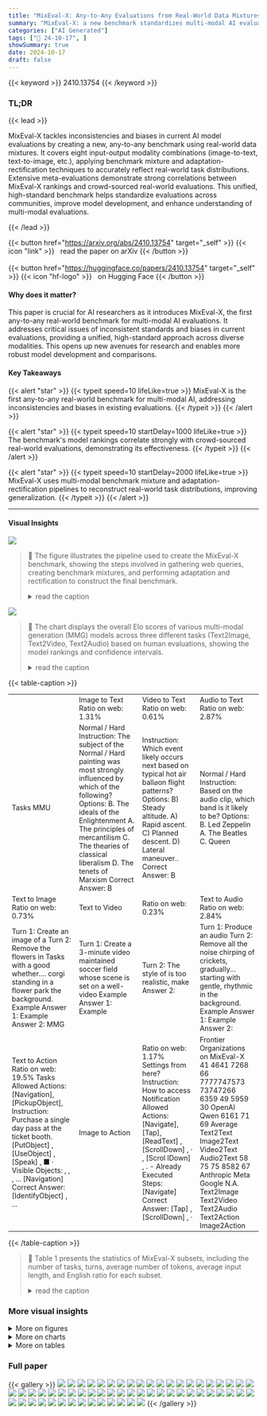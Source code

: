 ```yaml
---
title: "MixEval-X: Any-to-Any Evaluations from Real-World Data Mixtures"
summary: "MixEval-X: a new benchmark standardizes multi-modal AI evaluations using real-world data mixtures, improving consistency and reducing bias in model rankings."
categories: ["AI Generated"]
tags: ["🔖 24-10-17", ]
showSummary: true
date: 2024-10-17
draft: false
---
```


{{< keyword >}} 2410.13754 {{< /keyword >}}

### TL;DR


{{< lead >}}

MixEval-X tackles inconsistencies and biases in current AI model evaluations by creating a new, any-to-any benchmark using real-world data mixtures.  It covers eight input-output modality combinations (image-to-text, text-to-image, etc.),  applying benchmark mixture and adaptation-rectification techniques to accurately reflect real-world task distributions.  Extensive meta-evaluations demonstrate strong correlations between MixEval-X rankings and crowd-sourced real-world evaluations. This unified, high-standard benchmark helps standardize evaluations across communities, improve model development, and enhance understanding of multi-modal evaluations.

{{< /lead >}}


{{< button href="https://arxiv.org/abs/2410.13754" target="_self" >}}
{{< icon "link" >}} &nbsp; read the paper on arXiv
{{< /button >}}
<br><br>
{{< button href="https://huggingface.co/papers/2410.13754" target="_self" >}}
{{< icon "hf-logo" >}} &nbsp; on Hugging Face
{{< /button >}}

#### Why does it matter?
This paper is crucial for AI researchers as it introduces MixEval-X, the first any-to-any real-world benchmark for multi-modal AI evaluations.  It addresses critical issues of inconsistent standards and biases in current evaluations, providing a unified, high-standard approach across diverse modalities.  This opens up new avenues for research and enables more robust model development and comparisons.
#### Key Takeaways

{{< alert "star" >}}
{{< typeit speed=10 lifeLike=true >}} MixEval-X is the first any-to-any real-world benchmark for multi-modal AI, addressing inconsistencies and biases in existing evaluations. {{< /typeit >}}
{{< /alert >}}

{{< alert "star" >}}
{{< typeit speed=10 startDelay=1000 lifeLike=true >}} The benchmark's model rankings correlate strongly with crowd-sourced real-world evaluations, demonstrating its effectiveness. {{< /typeit >}}
{{< /alert >}}

{{< alert "star" >}}
{{< typeit speed=10 startDelay=2000 lifeLike=true >}} MixEval-X uses multi-modal benchmark mixture and adaptation-rectification pipelines to reconstruct real-world task distributions, improving generalization. {{< /typeit >}}
{{< /alert >}}

------
#### Visual Insights



![](https://ai-paper-reviewer.com/2410.13754/figures_3_0.png)

> 🔼 The figure illustrates the pipeline used to create the MixEval-X benchmark, showing the steps involved in gathering web queries, creating benchmark mixtures, and performing adaptation and rectification to construct the final benchmark.
> <details>
> <summary>read the caption</summary>
> Figure 2: The overall pipeline for creating MixEval-X.
> </details>





![](https://ai-paper-reviewer.com/2410.13754/charts_7_0.png)

> 🔼 The chart displays the overall Elo scores of various multi-modal generation (MMG) models across three different tasks (Text2Image, Text2Video, Text2Audio) based on human evaluations, showing the model rankings and confidence intervals.
> <details>
> <summary>read the caption</summary>
> Figure 6: The overall Elo scores of MMG models on the MixEval-X MMG subsets, with error bars representing the 95% confidence intervals for the ratings. These scores are derived using the Bradley-Terry model, based on crowd-sourced user preferences. Additionally, the number of human evaluators per subset is provided for reference. The turn-level scores are shown in Figure 46.
> </details>





{{< table-caption >}}
<table id='6' style='font-size:14px'><tr><td></td><td>Image to Text Ratio on web: 1.31%</td><td>Video to Text Ratio on web: 0.61%</td><td>Audio to Text Ratio on web: 2.87%</td></tr><tr><td>Tasks MMU</td><td>Normal / Hard Instruction: The subject of the Normal / Hard painting was most strongly influenced by which of the following? Options: B. The ideals of the Enlightenment A. The principles of mercantilism C. The the⌀ries of classical liberalism D. The tenets of Marxism Correct Answer: B</td><td>Instruction: Which event likely occurs next based on typical hot air ball⌀on flight patterns? Options: B) Steady altitude. A) Rapid ascent. C) Planned descent. D) Lateral maneuver.. Correct Answer: B</td><td>Normal / Hard Instruction: Based on the audio clip, which band is it likely to be? Options: B. Led Zeppelin A. The Beatles C. Queen <audio input> D. AC/DC (music and environmental noise) Correct Answer: D</td></tr><tr><td>Text to Image Ratio on web: 0.73%</td><td>Text to Video</td><td>Ratio on web: 0.23%</td><td>Text to Audio Ratio on web: 2.84%</td></tr><tr><td>Turn 1: Create an image of a Turn 2: Remove the flowers in Tasks with a good whether.... corgi standing in a flower park the background. Example Answer 1: Example Answer 2: MMG <generated image 1> <generated image 2></td><td>Turn 1: Create a 3-minute video maintained soccer field whose scene is set on a well- video Example Answer 1: Example <generated video 1></td><td>Turn 2: The style of <generated an animation one. 1> is too realistic, make Answer 2: <generated video 2></td><td>Turn 1: Produce an audio Turn 2: Remove all the noise chirping of crickets, gradually... starting with gentle, rhythmic in the background. Example Answer 1: Example Answer 2: <generated audio 1> <generated audio 2></td></tr><tr><td>Text to Action Ratio on web: 19.5% Tasks Allowed Actions: [Navigation], [PickupObject], Instruction: Purchase a single day pass at the ticket booth. [PutObject] , [UseObject] , [Speak] , ■ · Visible Objects: <festival entrance>, <ticket Agent Already Executed Steps: booth>  <crowd> , <festival map> , ... [Navigation] <festival entrance> Correct Answer: [IdentifyObject] <ticket booth>, ...</td><td>Image to Action</td><td>Ratio on web: 1.17% Settings from here? Instruction: How to access Notification Allowed Actions: [Navigate], [Tap], [ReadText] , [ScrollDown] , · <Settings> , [Scrol lDown] , . - Already Executed Steps: [Navigate] Correct Answer: [Tap] <Apps & notifications>, [ScrollDown] , ·</td><td>Frontier Organizations on MixEval-X 41 4641 7268 66 7777747573 73747266 6359 49 5959 30 OpenAI Qwen 6161 71 69 Average Text2Text Image2Text Video2Text Audio2Text 58 75 75 8582 67 Anthropic Meta Google N.A. Text2Image Text2Video Text2Audio Text2Action Image2Action</td></tr></table>{{< /table-caption >}}

> 🔼 Table 1 presents the statistics of MixEval-X subsets, including the number of tasks, turns, average number of tokens, average input length, and English ratio for each subset.
> <details>
> <summary>read the caption</summary>
> Table 1: The statistics of MixEval-X subsets. All MMU tasks have both free-form and multiple-choice tasks except Audio2Text and Audio2Text-Hard.
> </details>



### More visual insights

<details>
<summary>More on figures
</summary>


![](https://ai-paper-reviewer.com/2410.13754/figures_20_0.png)

> 🔼 MixEval-X is a benchmark that encompasses eight input-output modality combinations, shows real-world task distributions, and presents scores of frontier organizations' flagship models.
> <details>
> <summary>read the caption</summary>
> Figure 1: MixEval-Xencompasses eight input-output modality combinations and can be further extended. Its data points reflect real-world task distributions. The last grid presents the scores of frontier organizations' flagship models on MixEval-X, normalized to a 0-100 scale, with MMG tasks using win rates instead of Elo. Section C presents example data samples and model responses.
> </details>



![](https://ai-paper-reviewer.com/2410.13754/figures_21_0.png)

> 🔼 Figure 1 shows MixEval-X, a multi-modal benchmark encompassing eight input-output modality combinations, along with example tasks and the performance of leading AI models.
> <details>
> <summary>read the caption</summary>
> Figure 1: MixEval-Xencompasses eight input-output modality combinations and can be further extended. Its data points reflect real-world task distributions. The last grid presents the scores of frontier organizations' flagship models on MixEval-X, normalized to a 0-100 scale, with MMG tasks using win rates instead of Elo. Section C presents example data samples and model responses.
> </details>



![](https://ai-paper-reviewer.com/2410.13754/figures_21_1.png)

> 🔼 MixEval-X is a benchmark that encompasses eight input-output modality combinations, showing frontier organization model scores, normalized to 0-100, reflecting real-world task distributions.
> <details>
> <summary>read the caption</summary>
> Figure 1: MixEval-Xencompasses eight input-output modality combinations and can be further extended. Its data points reflect real-world task distributions. The last grid presents the scores of frontier organizations' flagship models on MixEval-X, normalized to a 0-100 scale, with MMG tasks using win rates instead of Elo. Section C presents example data samples and model responses.
> </details>



![](https://ai-paper-reviewer.com/2410.13754/figures_21_2.png)

> 🔼 MixEval-X is a benchmark that evaluates eight different input-output modality combinations, showing scores from various organizations' models on real-world data.
> <details>
> <summary>read the caption</summary>
> Figure 1: MixEval-Xencompasses eight input-output modality combinations and can be further extended. Its data points reflect real-world task distributions. The last grid presents the scores of frontier organizations' flagship models on MixEval-X, normalized to a 0-100 scale, with MMG tasks using win rates instead of Elo. Section C presents example data samples and model responses.
> </details>



![](https://ai-paper-reviewer.com/2410.13754/figures_22_0.png)

> 🔼 MixEval-X is a benchmark that encompasses eight input-output modality combinations, showing the scores of frontier organizations' flagship models across various tasks.
> <details>
> <summary>read the caption</summary>
> Figure 1: MixEval-Xencompasses eight input-output modality combinations and can be further extended. Its data points reflect real-world task distributions. The last grid presents the scores of frontier organizations' flagship models on MixEval-X, normalized to a 0-100 scale, with MMG tasks using win rates instead of Elo. Section C presents example data samples and model responses.
> </details>



![](https://ai-paper-reviewer.com/2410.13754/figures_22_1.png)

> 🔼 MixEval-X is a benchmark that encompasses eight input-output modality combinations, showing real-world task distributions and scores from frontier organizations.
> <details>
> <summary>read the caption</summary>
> Figure 1: MixEval-Xencompasses eight input-output modality combinations and can be further extended. Its data points reflect real-world task distributions. The last grid presents the scores of frontier organizations' flagship models on MixEval-X, normalized to a 0-100 scale, with MMG tasks using win rates instead of Elo. Section C presents example data samples and model responses.
> </details>



![](https://ai-paper-reviewer.com/2410.13754/figures_23_0.png)

> 🔼 MixEval-X is a benchmark that encompasses eight input-output modality combinations, showing real-world task distributions and scores from frontier organizations.
> <details>
> <summary>read the caption</summary>
> Figure 1: MixEval-Xencompasses eight input-output modality combinations and can be further extended. Its data points reflect real-world task distributions. The last grid presents the scores of frontier organizations' flagship models on MixEval-X, normalized to a 0-100 scale, with MMG tasks using win rates instead of Elo. Section C presents example data samples and model responses.
> </details>



![](https://ai-paper-reviewer.com/2410.13754/figures_23_1.png)

> 🔼 MixEval-X is a benchmark encompassing eight input-output modality combinations, showing real-world task distributions and the scores of several frontier organizations' models.
> <details>
> <summary>read the caption</summary>
> Figure 1: MixEval-Xencompasses eight input-output modality combinations and can be further extended. Its data points reflect real-world task distributions. The last grid presents the scores of frontier organizations' flagship models on MixEval-X, normalized to a 0-100 scale, with MMG tasks using win rates instead of Elo. Section C presents example data samples and model responses.
> </details>



![](https://ai-paper-reviewer.com/2410.13754/figures_23_2.png)

> 🔼 MixEval-X is a benchmark that encompasses eight input-output modality combinations, showing real-world task distributions and model scores from frontier organizations.
> <details>
> <summary>read the caption</summary>
> Figure 1: MixEval-Xencompasses eight input-output modality combinations and can be further extended. Its data points reflect real-world task distributions. The last grid presents the scores of frontier organizations' flagship models on MixEval-X, normalized to a 0-100 scale, with MMG tasks using win rates instead of Elo. Section C presents example data samples and model responses.
> </details>



![](https://ai-paper-reviewer.com/2410.13754/figures_24_0.png)

> 🔼 MixEval-X is a benchmark encompassing eight input-output modality combinations, showing real-world task distributions and model performance scores from several frontier organizations.
> <details>
> <summary>read the caption</summary>
> Figure 1: MixEval-Xencompasses eight input-output modality combinations and can be further extended. Its data points reflect real-world task distributions. The last grid presents the scores of frontier organizations' flagship models on MixEval-X, normalized to a 0-100 scale, with MMG tasks using win rates instead of Elo. Section C presents example data samples and model responses.
> </details>



![](https://ai-paper-reviewer.com/2410.13754/figures_24_1.png)

> 🔼 The figure visualizes the distributions of various benchmark datasets and real-world web queries across different modalities using t-SNE for dimensionality reduction, showing MixEval-X's alignment with real-world task distributions.
> <details>
> <summary>read the caption</summary>
> Figure 9: Task distribution of various modality benchmarks, with each modality uniquely color-coded. Benchmark data points (orange dots) are plotted against the detected web queries (blue dots) for the corresponding modality. The sentence embeddings of the queries were dimensionally reduced into a unified 2D space, enabling direct comparison of topic distributions across benchmarks. Benchmarks are sorted by their cluster distance (C-Dist) from the corresponding web queries.
> </details>



![](https://ai-paper-reviewer.com/2410.13754/figures_24_2.png)

> 🔼 This figure shows the comparison of the task distributions between various existing benchmarks and the distribution of real-world user queries, using t-SNE to visualize 2D embeddings of sentence embeddings of the queries.
> <details>
> <summary>read the caption</summary>
> Figure 9: Task distribution of various modality benchmarks, with each modality uniquely color-coded. Benchmark data points (orange dots) are plotted against the detected web queries (blue dots) for the corresponding modality. The sentence embeddings of the queries were dimensionally reduced into a unified 2D space, enabling direct comparison of topic distributions across benchmarks. Benchmarks are sorted by their cluster distance (C-Dist) from the corresponding web queries.
> </details>



![](https://ai-paper-reviewer.com/2410.13754/figures_25_0.png)

> 🔼 This figure visualizes the distribution of various benchmark tasks and compares them to real-world web queries across eight different input/output modalities, showing the alignment of MixEval-X with real-world task distributions.
> <details>
> <summary>read the caption</summary>
> Figure 9: Task distribution of various modality benchmarks, with each modality uniquely color-coded. Benchmark data points (orange dots) are plotted against the detected web queries (blue dots) for the corresponding modality. The sentence embeddings of the queries were dimensionally reduced into a unified 2D space, enabling direct comparison of topic distributions across benchmarks. Benchmarks are sorted by their cluster distance (C-Dist) from the corresponding web queries.
> </details>



![](https://ai-paper-reviewer.com/2410.13754/figures_25_1.png)

> 🔼 This figure visualizes the distributions of various modality benchmarks and compares them with real-world task distributions using t-SNE.
> <details>
> <summary>read the caption</summary>
> Figure 9: Task distribution of various modality benchmarks, with each modality uniquely color-coded. Benchmark data points (orange dots) are plotted against the detected web queries (blue dots) for the corresponding modality. The sentence embeddings of the queries were dimensionally reduced into a unified 2D space, enabling direct comparison of topic distributions across benchmarks. Benchmarks are sorted by their cluster distance (C-Dist) from the corresponding web queries.
> </details>



![](https://ai-paper-reviewer.com/2410.13754/figures_25_2.png)

> 🔼 The figure visualizes the distribution of various benchmark datasets and compares them to the distribution of real-world web queries for multiple modalities.
> <details>
> <summary>read the caption</summary>
> Figure 9: Task distribution of various modality benchmarks, with each modality uniquely color-coded. Benchmark data points (orange dots) are plotted against the detected web queries (blue dots) for the corresponding modality. The sentence embeddings of the queries were dimensionally reduced into a unified 2D space, enabling direct comparison of topic distributions across benchmarks. Benchmarks are sorted by their cluster distance (C-Dist) from the corresponding web queries.
> </details>



![](https://ai-paper-reviewer.com/2410.13754/figures_25_3.png)

> 🔼 MixEval-X is a multimodal benchmark that evaluates eight input-output modality combinations, showing the scores of different models from frontier organizations.
> <details>
> <summary>read the caption</summary>
> Figure 1: MixEval-Xencompasses eight input-output modality combinations and can be further extended. Its data points reflect real-world task distributions. The last grid presents the scores of frontier organizations' flagship models on MixEval-X, normalized to a 0-100 scale, with MMG tasks using win rates instead of Elo. Section C presents example data samples and model responses.
> </details>



![](https://ai-paper-reviewer.com/2410.13754/figures_26_0.png)

> 🔼 The figure shows the Elo scores of different MMG models across three subsets (Text2Image, Text2Video, Text2Audio) of MixEval-X, based on human evaluations.
> <details>
> <summary>read the caption</summary>
> Figure 6: The overall Elo scores of MMG models on the MixEval-X MMG subsets, with error bars representing the 95% confidence intervals for the ratings. These scores are derived using the Bradley-Terry model, based on crowd-sourced user preferences. Additionally, the number of human evaluators per subset is provided for reference. The turn-level scores are shown in Figure 46.
> </details>



![](https://ai-paper-reviewer.com/2410.13754/figures_26_1.png)

> 🔼 The figure shows the overall Elo scores of different MMG models across three subsets (Text2Image, Text2Video, Text2Audio) based on crowd-sourced human evaluations.
> <details>
> <summary>read the caption</summary>
> Figure 6: The overall Elo scores of MMG models on the MixEval-X MMG subsets, with error bars representing the 95% confidence intervals for the ratings. These scores are derived using the Bradley-Terry model, based on crowd-sourced user preferences. Additionally, the number of human evaluators per subset is provided for reference. The turn-level scores are shown in Figure 46.
> </details>



![](https://ai-paper-reviewer.com/2410.13754/figures_26_2.png)

> 🔼 The figure shows an overview of MixEval-X, illustrating eight input-output modality combinations, their real-world task distributions, and the performance of various frontier organizations' models.
> <details>
> <summary>read the caption</summary>
> Figure 1: MixEval-Xencompasses eight input-output modality combinations and can be further extended. Its data points reflect real-world task distributions. The last grid presents the scores of frontier organizations' flagship models on MixEval-X, normalized to a 0-100 scale, with MMG tasks using win rates instead of Elo. Section C presents example data samples and model responses.
> </details>



![](https://ai-paper-reviewer.com/2410.13754/figures_26_3.png)

> 🔼 The figure shows the overall Elo scores of different MMG models across three subsets (Text2Image, Text2Video, and Text2Audio) based on crowd-sourced human evaluations.
> <details>
> <summary>read the caption</summary>
> Figure 6: The overall Elo scores of MMG models on the MixEval-X MMG subsets, with error bars representing the 95% confidence intervals for the ratings. These scores are derived using the Bradley-Terry model, based on crowd-sourced user preferences. Additionally, the number of human evaluators per subset is provided for reference. The turn-level scores are shown in Figure 46.
> </details>



![](https://ai-paper-reviewer.com/2410.13754/figures_26_4.png)

> 🔼 MixEval-X is a benchmark that evaluates eight input-output modality combinations and shows the performance of flagship models from frontier organizations.
> <details>
> <summary>read the caption</summary>
> Figure 1: MixEval-Xencompasses eight input-output modality combinations and can be further extended. Its data points reflect real-world task distributions. The last grid presents the scores of frontier organizations' flagship models on MixEval-X, normalized to a 0-100 scale, with MMG tasks using win rates instead of Elo. Section C presents example data samples and model responses.
> </details>



![](https://ai-paper-reviewer.com/2410.13754/figures_26_5.png)

> 🔼 MixEval-X is a benchmark encompassing eight input-output modality combinations, showing real-world task distributions and model performance scores from several organizations.
> <details>
> <summary>read the caption</summary>
> Figure 1: MixEval-Xencompasses eight input-output modality combinations and can be further extended. Its data points reflect real-world task distributions. The last grid presents the scores of frontier organizations' flagship models on MixEval-X, normalized to a 0-100 scale, with MMG tasks using win rates instead of Elo. Section C presents example data samples and model responses.
> </details>



![](https://ai-paper-reviewer.com/2410.13754/figures_27_0.png)

> 🔼 MixEval-X is a benchmark encompassing eight input-output modality combinations, showing real-world task distributions and the performance of frontier organization models.
> <details>
> <summary>read the caption</summary>
> Figure 1: MixEval-Xencompasses eight input-output modality combinations and can be further extended. Its data points reflect real-world task distributions. The last grid presents the scores of frontier organizations' flagship models on MixEval-X, normalized to a 0-100 scale, with MMG tasks using win rates instead of Elo. Section C presents example data samples and model responses.
> </details>



![](https://ai-paper-reviewer.com/2410.13754/figures_27_1.png)

> 🔼 MixEval-X is a benchmark that encompasses eight input-output modality combinations, showing frontier organization model scores, and example data samples.
> <details>
> <summary>read the caption</summary>
> Figure 1: MixEval-Xencompasses eight input-output modality combinations and can be further extended. Its data points reflect real-world task distributions. The last grid presents the scores of frontier organizations' flagship models on MixEval-X, normalized to a 0-100 scale, with MMG tasks using win rates instead of Elo. Section C presents example data samples and model responses.
> </details>



![](https://ai-paper-reviewer.com/2410.13754/figures_27_2.png)

> 🔼 MixEval-X is a benchmark encompassing eight input-output modality combinations, showing real-world task distributions and model performance from leading organizations.
> <details>
> <summary>read the caption</summary>
> Figure 1: MixEval-Xencompasses eight input-output modality combinations and can be further extended. Its data points reflect real-world task distributions. The last grid presents the scores of frontier organizations' flagship models on MixEval-X, normalized to a 0-100 scale, with MMG tasks using win rates instead of Elo. Section C presents example data samples and model responses.
> </details>



![](https://ai-paper-reviewer.com/2410.13754/figures_27_3.png)

> 🔼 Figure 1 shows an overview of MixEval-X, its eight input-output modality combinations, real-world task distributions, and the performance of various frontier organizations' flagship models.
> <details>
> <summary>read the caption</summary>
> Figure 1: MixEval-X encompasses eight input-output modality combinations and can be further extended. Its data points reflect real-world task distributions. The last grid presents the scores of frontier organizations' flagship models on MixEval-X, normalized to a 0-100 scale, with MMG tasks using win rates instead of Elo. Section C presents example data samples and model responses.
> </details>



![](https://ai-paper-reviewer.com/2410.13754/figures_27_4.png)

> 🔼 Figure 1 shows an overview of MixEval-X, including its eight input-output modality combinations, real-world task distributions, and the performance of various organizations' models.
> <details>
> <summary>read the caption</summary>
> Figure 1: MixEval-Xencompasses eight input-output modality combinations and can be further extended. Its data points reflect real-world task distributions. The last grid presents the scores of frontier organizations' flagship models on MixEval-X, normalized to a 0-100 scale, with MMG tasks using win rates instead of Elo. Section C presents example data samples and model responses.
> </details>



![](https://ai-paper-reviewer.com/2410.13754/figures_27_5.png)

> 🔼 MixEval-X is a multi-modal benchmark with eight input-output modality combinations, showing real-world task distributions and the performance of flagship models from leading AI organizations.
> <details>
> <summary>read the caption</summary>
> Figure 1: MixEval-Xencompasses eight input-output modality combinations and can be further extended. Its data points reflect real-world task distributions. The last grid presents the scores of frontier organizations' flagship models on MixEval-X, normalized to a 0-100 scale, with MMG tasks using win rates instead of Elo. Section C presents example data samples and model responses.
> </details>



![](https://ai-paper-reviewer.com/2410.13754/figures_28_0.png)

> 🔼 The figure shows the performance of various models on the Image2Action task of MixEval-X, highlighting the relative strengths and weaknesses of different models.
> <details>
> <summary>read the caption</summary>
> Figure 8: The evaluation results of prominent models on Image2Action. See Section G for details.
> </details>



</details>



<details>
<summary>More on charts
</summary>


![](https://ai-paper-reviewer.com/2410.13754/charts_7_1.png)

> 🔼 The chart displays the overall Elo scores for multi-modal generation (MMG) models across three different tasks (Text2Image, Text2Video, Text2Audio), indicating model performance based on crowd-sourced evaluations.
> <details>
> <summary>read the caption</summary>
> Figure 6: The overall Elo scores of MMG models on the MixEval-X MMG subsets, with error bars representing the 95% confidence intervals for the ratings. These scores are derived using the Bradley-Terry model, based on crowd-sourced user preferences. Additionally, the number of human evaluators per subset is provided for reference. The turn-level scores are shown in Figure 46.
> </details>


![](https://ai-paper-reviewer.com/2410.13754/charts_8_0.png)

> 🔼 The chart displays the Elo scores of multi-modal generation (MMG) models across three different MixEval-X subsets (Text2Image, Text2Video, Text2Audio), showing model rankings based on human evaluations.
> <details>
> <summary>read the caption</summary>
> Figure 6: The overall Elo scores of MMG models on the MixEval-X MMG subsets, with error bars representing the 95% confidence intervals for the ratings. These scores are derived using the Bradley-Terry model, based on crowd-sourced user preferences. Additionally, the number of human evaluators per subset is provided for reference. The turn-level scores are shown in Figure 46.
> </details>


![](https://ai-paper-reviewer.com/2410.13754/charts_8_1.png)

> 🔼 The chart displays the overall Elo scores of various multi-modal generation (MMG) models across three MixEval-X subsets (Text2Image, Text2Video, Text2Audio), showing the model rankings based on crowd-sourced user preferences and the confidence intervals.
> <details>
> <summary>read the caption</summary>
> Figure 6: The overall Elo scores of MMG models on the MixEval-X MMG subsets, with error bars representing the 95% confidence intervals for the ratings. These scores are derived using the Bradley-Terry model, based on crowd-sourced user preferences. Additionally, the number of human evaluators per subset is provided for reference. The turn-level scores are shown in Figure 46.
> </details>


![](https://ai-paper-reviewer.com/2410.13754/charts_10_0.png)

> 🔼 The chart displays a comparison of model judge scores and crowd-sourced Elo scores for Text2Image tasks, showing the correlation between automated evaluation and human preference.
> <details>
> <summary>read the caption</summary>
> Figure 10: Model judge scores and crowd-sourcing Elo scores of the Text2Image subset. The upper and lower error bars represent the 1st and 2nd turn scores, respectively. Each data point is an average of five different runs.
> </details>


![](https://ai-paper-reviewer.com/2410.13754/charts_56_0.png)

> 🔼 The bar chart displays the distribution of benchmark tasks within the Image2Text benchmark pool, categorized by benchmark and task type (free-form or multiple-choice).
> <details>
> <summary>read the caption</summary>
> Figure 40: Image2Text benchmark pool distribution on benchmark level.
> </details>


![](https://ai-paper-reviewer.com/2410.13754/charts_56_1.png)

> 🔼 This chart visualizes the similarity between the task distributions of various multi-modal benchmarks and real-world web queries, showing how closely each benchmark aligns with real-world tasks.
> <details>
> <summary>read the caption</summary>
> Figure 9: Task distribution of various modality benchmarks, with each modality uniquely color-coded. Benchmark data points (orange dots) are plotted against the detected web queries (blue dots) for the corresponding modality. The sentence embeddings of the queries were dimensionally reduced into a unified 2D space, enabling direct comparison of topic distributions across benchmarks. Benchmarks are sorted by their cluster distance (C-Dist) from the corresponding web queries.
> </details>


![](https://ai-paper-reviewer.com/2410.13754/charts_57_0.png)

> 🔼 The chart visualizes the distribution similarity between various benchmark datasets and real-world web queries across eight different multi-modal categories, revealing MixEval-X's close alignment with real-world task distributions.
> <details>
> <summary>read the caption</summary>
> Figure 9: Task distribution of various modality benchmarks, with each modality uniquely color-coded. Benchmark data points (orange dots) are plotted against the detected web queries (blue dots) for the corresponding modality. The sentence embeddings of the queries were dimensionally reduced into a unified 2D space, enabling direct comparison of topic distributions across benchmarks. Benchmarks are sorted by their cluster distance (C-Dist) from the corresponding web queries.
> </details>


![](https://ai-paper-reviewer.com/2410.13754/charts_57_1.png)

> 🔼 This chart visualizes the distribution of various benchmark tasks and their proximity to real-world web queries across different modalities (Image2Text, Video2Text, Audio2Text, etc.).
> <details>
> <summary>read the caption</summary>
> Figure 9: Task distribution of various modality benchmarks, with each modality uniquely color-coded. Benchmark data points (orange dots) are plotted against the detected web queries (blue dots) for the corresponding modality. The sentence embeddings of the queries were dimensionally reduced into a unified 2D space, enabling direct comparison of topic distributions across benchmarks. Benchmarks are sorted by their cluster distance (C-Dist) from the corresponding web queries.
> </details>


![](https://ai-paper-reviewer.com/2410.13754/charts_58_0.png)

> 🔼 The bar chart displays the distribution of the Audio2Text benchmark pool across different benchmark datasets, showing the proportion of tasks from each dataset.
> <details>
> <summary>read the caption</summary>
> Figure 44: Audio2Text benchmark pool distribution on benchmark level.
> </details>


![](https://ai-paper-reviewer.com/2410.13754/charts_58_1.png)

> 🔼 The chart displays the distribution of the Audio2Text benchmark pool at the benchmark level, showing the proportion of tasks from each benchmark.
> <details>
> <summary>read the caption</summary>
> Figure 44: Audio2Text benchmark pool distribution on benchmark level.
> </details>


![](https://ai-paper-reviewer.com/2410.13754/charts_59_0.png)

> 🔼 The chart displays the Elo scores of multi-modal generation (MMG) models across three MixEval-X subsets (Text2Image, Text2Video, Text2Audio), showing model performance based on crowd-sourced evaluations.
> <details>
> <summary>read the caption</summary>
> Figure 6: The overall Elo scores of MMG models on the MixEval-X MMG subsets, with error bars representing the 95% confidence intervals for the ratings. These scores are derived using the Bradley-Terry model, based on crowd-sourced user preferences. Additionally, the number of human evaluators per subset is provided for reference. The turn-level scores are shown in Figure 46.
> </details>


</details>



<details>
<summary>More on tables
</summary>


{{< table-caption >}}
<table id='2' style='font-size:14px'><tr><td></td><td>Task Type</td><td># Tasks</td><td># Turns</td><td>Avg. # Toks per Query</td><td>Avg. # Inputs</td><td>Avg. Input Length</td><td>Min Input Length</td><td>Max Input Length</td><td>English Ratio</td></tr><tr><td>Image2Text</td><td>MMU</td><td>2,000</td><td>1</td><td>12.1</td><td>1.0</td><td>-</td><td>-</td><td>-</td><td>99.2%</td></tr><tr><td>Image2text-Hard</td><td>MMU</td><td>1,000</td><td>1</td><td>14.7</td><td>1.0</td><td>-</td><td>-</td><td>-</td><td>99.4%</td></tr><tr><td>Video2Text</td><td>MMU</td><td>2,000</td><td>1</td><td>10.2</td><td>1.0</td><td>56.5 (s)</td><td>1.5 (s)</td><td>238.4 (s)</td><td>100.0%</td></tr><tr><td>Video2Text-Hard</td><td>MMU</td><td>1,000</td><td>1</td><td>10.8</td><td>1.0</td><td>70.7 (s)</td><td>1.4 (s)</td><td>238.4 (s)</td><td>100.0%</td></tr><tr><td>Audio2Text</td><td>MMU</td><td>1,000</td><td>1</td><td>8.2</td><td>1.0</td><td>40.2 (s)</td><td>5.3 (s)</td><td>146.5 (s)</td><td>100.0%</td></tr><tr><td>Audio2Text-Hard</td><td>MMU</td><td>500</td><td>1</td><td>9.2</td><td>1.0</td><td>54.6 (s)</td><td>5.6 (s)</td><td>149.5 (s)</td><td>100.0%</td></tr><tr><td>Text2Action</td><td>Agent</td><td>100</td><td>1</td><td>14.3</td><td>1.0</td><td>139.7 (toks)</td><td>35 (toks)</td><td>214 (toks)</td><td>99.0%</td></tr><tr><td>Image2Action</td><td>Agent</td><td>100</td><td>1</td><td>14.2</td><td>1.0</td><td>61.7 (toks)</td><td>34 (toks)</td><td>100 (toks)</td><td>100.0%</td></tr><tr><td>Text2Image</td><td>MMG</td><td>200</td><td>2</td><td>31.5</td><td>-</td><td>-</td><td>-</td><td>-</td><td>100.0%</td></tr><tr><td>Text2Video</td><td>MMG</td><td>200</td><td>2</td><td>48.0</td><td>-</td><td>-</td><td>-</td><td>-</td><td>100.0%</td></tr><tr><td>Text2Audio</td><td>MMG</td><td>200</td><td>2</td><td>54.5</td><td>-</td><td>-</td><td>-</td><td>-</td><td>100.0%</td></tr></table>{{< /table-caption >}}
> 🔼 Table 1 presents the statistics of MixEval-X subsets, including the number of tasks, turns, average token counts, and input lengths for each modality.
> <details>
> <summary>read the caption</summary>
> Table 1: The statistics of MixEval-X subsets. All MMU tasks have both free-form and multiple-choice tasks except Audio2Text and Audio2Text-Hard.
> </details>

{{< table-caption >}}
<table id='1' style='font-size:16px'><tr><td>Claude 3.5 Sonnet</td><td>76.9</td><td>46.2</td><td>76.0</td><td>75.1</td><td>94.6</td><td>90.3</td><td>62.5</td><td>78.8</td><td>31.0</td><td>48.9</td></tr><tr><td>GPT-4⌀</td><td>76.6</td><td>45.8</td><td>75.6</td><td>74.1</td><td>87.4</td><td>90.9</td><td>66.9</td><td>79.0</td><td>29.3</td><td>45.9</td></tr><tr><td>GPT-4V</td><td>75.0</td><td>44.6</td><td>75.6</td><td>68.0</td><td>92.1</td><td>89.3</td><td>53.7</td><td>79.2</td><td>31.9</td><td>40.6</td></tr><tr><td>Qwen2-VL-72B</td><td>74.8</td><td>43.4</td><td>71.5</td><td>67.5</td><td>90.6</td><td>90.3</td><td>66.3</td><td>80.4</td><td>25.4</td><td>27.8</td></tr><tr><td>Gemini 1.5 Pro</td><td>74.2</td><td>42.2</td><td>72.2</td><td>77.2</td><td>85.6</td><td>86.8</td><td>63.7</td><td>76.7</td><td>29.7</td><td>44.4</td></tr><tr><td>Llama 3.2 90B</td><td>73.0</td><td>40.6</td><td>73.3</td><td>62.9</td><td>92.7</td><td>90.9</td><td>61.6</td><td>89.8</td><td>28.9</td><td>30.1</td></tr><tr><td>Intern VL2-26B</td><td>71.5</td><td>41.5</td><td>71.5</td><td>55.8</td><td>90.3</td><td>91.2</td><td>58.2</td><td>70.2</td><td>32.3</td><td>28.6</td></tr><tr><td>Claude 3 Opus</td><td>69.5</td><td>41.1</td><td>72.0</td><td>66.5</td><td>84.2</td><td>86.7</td><td>56.9</td><td>66.9</td><td>34.9</td><td>44.4</td></tr><tr><td>Qwen-VL-MAX</td><td>69.2</td><td>37.5</td><td>70.0</td><td>68.5</td><td>83.1</td><td>87.2</td><td>53.1</td><td>66.1</td><td>27.6</td><td>37.6</td></tr><tr><td>LLaVA-1.6-34B</td><td>68.1</td><td>37.5</td><td>70.4</td><td>60.4</td><td>71.0</td><td>81.8</td><td>48.6</td><td>58.8</td><td>31.9</td><td>36.8</td></tr><tr><td>Claude 3 Sonnet -</td><td>67.8</td><td>38.3</td><td>71.1</td><td>50.8</td><td>86.7</td><td>80.3</td><td>58.2</td><td>78.6</td><td>32.3</td><td>30.8</td></tr><tr><td>Reka Core</td><td>67.4</td><td>37.3</td><td>67.5</td><td>71.1</td><td>76.5</td><td>79.9</td><td>56.9</td><td>59.6</td><td>25.0</td><td>39.1</td></tr><tr><td>Reka Flash</td><td>67.4</td><td>36.6</td><td>73.6</td><td>53.8</td><td>71.3</td><td>76.8</td><td>59.6</td><td>62.5</td><td>32.8</td><td>23.3</td></tr><tr><td>InternVL-Chat-V1.2</td><td>67.2</td><td>36.0</td><td>70.7</td><td>54.8</td><td>51.8</td><td>76.3</td><td>60.0</td><td>59.2</td><td>25.4</td><td>33.8</td></tr><tr><td>Qwen-VL-PLUS</td><td>67.0</td><td>35.9</td><td>66.2</td><td>56.9</td><td>84.1</td><td>83.1</td><td>57.5</td><td>52.7</td><td>19.8</td><td>27.1</td></tr><tr><td>Claude 3 Haiku -</td><td>66.1</td><td>37.5</td><td>67.8</td><td>58.4</td><td>88.3</td><td>83.0</td><td>59.8</td><td>59.4</td><td>32.8</td><td>45.9</td></tr><tr><td>Gemini 1.0 Pro</td><td>66.1</td><td>35.0</td><td>67.6</td><td>60.9</td><td>70.3</td><td>81.3</td><td>55.7</td><td>51.8</td><td>29.3</td><td>39.8</td></tr><tr><td>InternLM-XComposer2-VL</td><td>62.1</td><td>33.6</td><td>66.9</td><td>40.6</td><td>54.7</td><td>74.9</td><td>56.3</td><td>46.5</td><td>28.9</td><td>24.8</td></tr><tr><td>Yi-VL-34B</td><td>58.5</td><td>30.6</td><td>68.0</td><td>53.8</td><td>21.5</td><td>59.7</td><td>53.3</td><td>41.4</td><td>27.6</td><td>29.3</td></tr><tr><td>OmniLMM-12B</td><td>58.2</td><td>29.2</td><td>67.3</td><td>54.8</td><td>42.3</td><td>70.2</td><td>48.6</td><td>26.9</td><td>31.9</td><td>32.3</td></tr><tr><td>DeepSeek-VL-7B-Chat</td><td>56.7</td><td>26.5</td><td>61.3</td><td>41.1</td><td>39.4</td><td>69.9</td><td>50.8</td><td>32.0</td><td>21.1</td><td>14.3</td></tr><tr><td>Yi-VL-6B -</td><td>55.4</td><td>30.1</td><td>65.6</td><td>45.7</td><td>23.6</td><td>62.3</td><td>52.2</td><td>28.0</td><td>27.6</td><td>19.5</td></tr><tr><td>InfiMM-Zephyr-7B</td><td>53.7</td><td>29.4</td><td>62.5</td><td>44.2</td><td>21.9</td><td>46.1</td><td>46.1</td><td>27.6</td><td>26.7</td><td>25.6</td></tr><tr><td>MiniCPM-V</td><td>51.5</td><td>25.9</td><td>59.1</td><td>32.0</td><td>53.2</td><td>76.6</td><td>40.8</td><td>32.2</td><td>23.7</td><td>18.0</td></tr><tr><td>Marco-VL</td><td>50.5</td><td>24.3</td><td>56.0</td><td>37.1</td><td>48.2</td><td>58.1</td><td>37.3</td><td>40.6</td><td>19.0</td><td>27.8</td></tr><tr><td>LLaVA-1.5-13B</td><td>50.2</td><td>26.0</td><td>56.9</td><td>32.5</td><td>22.4</td><td>53.7</td><td>42.9</td><td>24.3</td><td>19.0</td><td>24.8</td></tr><tr><td>SVIT</td><td>49.9</td><td>25.4</td><td>59.1</td><td>35.5</td><td>19.9</td><td>51.2</td><td>42.9</td><td>27.8</td><td>27.6</td><td>15.8</td></tr><tr><td>mPLUG-OWL2 -</td><td>48.9</td><td>22.5</td><td>57.5</td><td>28.9</td><td>26.9</td><td>59.7</td><td>39.8</td><td>29.4</td><td>28.0</td><td>10.5</td></tr><tr><td>SPHINX</td><td>47.5</td><td>23.8</td><td>54.5</td><td>39.1</td><td>16.4</td><td>51.0</td><td>41.4</td><td>24.5</td><td>19.8</td><td>18.0</td></tr><tr><td>InstructBLIP-T5-XXL</td><td>46.2</td><td>21.5</td><td>58.0</td><td>31.0</td><td>11.2</td><td>41.7</td><td>44.3</td><td>24.5</td><td>19.4</td><td>28.6</td></tr><tr><td>InstructBLIP-T5-XL</td><td>45.5</td><td>22.9</td><td>53.1</td><td>32.0</td><td>14.5</td><td>44.5</td><td>44.5</td><td>12.9</td><td>21.1</td><td>18.8</td></tr><tr><td>BLIP-2 FLAN-T5-XXL</td><td>45.2</td><td>21.6</td><td>55.1</td><td>33.0</td><td>13.5</td><td>46.3</td><td>42.2</td><td>29.6</td><td>22.8</td><td>17.3</td></tr><tr><td>BLIP-2 FLAN-T5-XL -</td><td>43.0</td><td>20.0</td><td>52.5</td><td>33.5</td><td>16.3</td><td>40.9</td><td>39.2</td><td>9.4</td><td>23.3</td><td>11.3</td></tr><tr><td>Adept Fuyu-Heavy -</td><td>37.4</td><td>19.4</td><td>43.5</td><td>26.4</td><td>6.9</td><td>41.1</td><td>35.5</td><td>8.2</td><td>21.6</td><td>11.3</td></tr><tr><td>LLaMA-Adapter2-7B -</td><td>36.6</td><td>20.4</td><td>42.5</td><td>32.5</td><td>15.6</td><td>23.7</td><td>44.5</td><td>25.1</td><td>18.1</td><td>14.3</td></tr><tr><td>Otter -</td><td>34.1</td><td>18.5</td><td>42.5</td><td>31.5</td><td>5.3</td><td>17.9</td><td>21.2</td><td>21.4</td><td>23.3</td><td>9.8</td></tr><tr><td>MiniGPT4- Vicuna-13B - Image2Text</td><td>32.1</td><td>15.8 Image2Text SEED -Hard</td><td>38.2 . (Mixed) (Mixed) (Mixed)</td><td>25.4 I MMMU (Mixed)</td><td>15.4 DocVQA (Mixed)</td><td>23.4 , TextVQA</td><td>33.7 VisWiz InfographicVQA (Mixed) (Mixed)</td><td>18.4</td><td>15.5 -Hard SEED</td><td>13.5 . MMMU -Hard (Mixed)</td></tr></table>{{< /table-caption >}}
> 🔼 This table presents the statistics of MixEval-X subsets, including the number of tasks, turns, average tokens, and average input length for each modality.
> <details>
> <summary>read the caption</summary>
> Table 1: The statistics of MixEval-X subsets. All MMU tasks have both free-form and multiple-choice tasks except Audio2Text and Audio2Text-Hard.
> </details>

{{< table-caption >}}
<table id='3' style='font-size:14px'><tr><td>Claude 3.5 Sonnet</td><td>74.2</td><td>45.5</td><td>73.3</td><td>76.6</td><td>64.8</td><td>79.4</td><td>76.4</td><td>78.9</td><td>60.4</td><td>39.4</td></tr><tr><td>GPT-4⌀ -</td><td>72.7</td><td>38.9</td><td>64.6</td><td>78.2</td><td>74.6</td><td>80.9</td><td>70.1</td><td>78.2</td><td>32.4</td><td>48.0</td></tr><tr><td>Gemini 1.5 Pro</td><td>71.8</td><td>38.1</td><td>65.2</td><td>64.8</td><td>82.6</td><td>82.9</td><td>74.4</td><td>75.7</td><td>43.2</td><td>68.5</td></tr><tr><td>GPT-4V</td><td>71.0</td><td>40.0</td><td>63.4</td><td>78.2</td><td>69.5</td><td>77.9</td><td>69.5</td><td>78.5</td><td>37.2</td><td>37.8</td></tr><tr><td>Qwen2-VL-72B -</td><td>66.5</td><td>32.0</td><td>55.1</td><td>76.6</td><td>58.1</td><td>74.2</td><td>65.0</td><td>78.5</td><td>27.3</td><td>17.3</td></tr><tr><td>Gemini 1.5 Flash</td><td>66.3</td><td>33.9</td><td>59.0</td><td>67.4</td><td>70.3</td><td>73.8</td><td>61.4</td><td>72.3</td><td>26.7</td><td>51.2</td></tr><tr><td>LLaVA-OneVision-72B-OV</td><td>64.7</td><td>32.0</td><td>56.0</td><td>77.0</td><td>64.4</td><td>71.2</td><td>64.9</td><td>70.6</td><td>35.6</td><td>28.3</td></tr><tr><td>Qwen2-VL-7B</td><td>64.2</td><td>31.9</td><td>54.3</td><td>74.7</td><td>52.1</td><td>74.9</td><td>62.6</td><td>68.9</td><td>27.2</td><td>26.0</td></tr><tr><td>LLaVA-Next-Video-34B -</td><td>63.1</td><td>28.4</td><td>56.1</td><td>68.6</td><td>62.7</td><td>74.0</td><td>62.8</td><td>68.0</td><td>26.7</td><td>38.6</td></tr><tr><td>Claude 3 Haiku</td><td>58.7</td><td>29.4</td><td>52.3</td><td>63.6</td><td>48.7</td><td>70.8</td><td>62.7</td><td>70.2</td><td>23.6</td><td>29.1</td></tr><tr><td>LLaVA-Next- Video-7B</td><td>58.7</td><td>27.2</td><td>53.2</td><td>62.1</td><td>44.5</td><td>72.5</td><td>61.0</td><td>74.4</td><td>25.9</td><td>33.1</td></tr><tr><td>Reka-edge</td><td>58.7</td><td>27.3</td><td>51.7</td><td>72.4</td><td>46.6</td><td>69.1</td><td>59.3</td><td>65.2</td><td>29.0</td><td>22.8</td></tr><tr><td>LLaMA-VID -</td><td>55.6</td><td>23.8</td><td>52.9</td><td>60.9</td><td>36.0</td><td>72.8</td><td>61.3</td><td>67.1</td><td>19.1</td><td>17.3</td></tr><tr><td>VideoLLaVA</td><td>55.3</td><td>22.6</td><td>51.7</td><td>64.0</td><td>39.4</td><td>66.7</td><td>61.9</td><td>64.7</td><td>18.2</td><td>26.0</td></tr><tr><td>Video-ChatGPT -</td><td>46.4</td><td>20.7</td><td>45.7</td><td>46.7</td><td>25.4</td><td>72.2</td><td>56.3</td><td>64.8</td><td>24.7</td><td>14.2</td></tr><tr><td>mPLUG-video -</td><td>39.1 Video2Text</td><td>17.8 Video2Text -Hard (Mixed)</td><td>41.5 I ActivityNet-QA</td><td>36.4 I (Mixed) HowToQA</td><td>23.3 1 (Mixed) TVQA</td><td>71.9 MSVD-QA (Mixed)</td><td>56.7 I NextQA-freetext (Mixed)</td><td>61.8 I (Mixed) TGIF-QA</td><td>22.7 -Hard ActivityNet-QA (Mixed)</td><td>7.9 (Mixed) -Hard TVQA</td></tr></table>{{< /table-caption >}}
> 🔼 The table presents the statistics of MixEval-X subsets, showing the number of tasks, turns, average number of tokens, and input length for each task type, including MMU and agent tasks.
> <details>
> <summary>read the caption</summary>
> Table 1: The statistics of MixEval-X subsets. All MMU tasks have both free-form and multiple-choice tasks except Audio2Text and Audio2Text-Hard.
> </details>

{{< table-caption >}}
<br><table id='3' style='font-size:14px'><tr><td>Gemini 1.5 Pro -</td><td>62.7</td><td>24.0</td><td>67.4</td><td>53.4</td><td>26.8</td><td>21.7</td></tr><tr><td>Gemini 1.5 Flash -</td><td>60.1</td><td>23.0</td><td>67.1</td><td>46.9</td><td>27.4</td><td>19.7</td></tr><tr><td>Qwen2-Audio-7B-Instruct -</td><td>58.8</td><td>23.5</td><td>64.7</td><td>46.0</td><td>22.5</td><td>23.5</td></tr><tr><td>Qwen2-Audio-7B</td><td>56.6</td><td>24.6</td><td>63.1</td><td>44.0</td><td>29.9</td><td>20.0</td></tr><tr><td>SALMONN-13B</td><td>52.5</td><td>20.9</td><td>57.6</td><td>41.4</td><td>14.9</td><td>25.4</td></tr><tr><td>Qwen-Audio</td><td>52.4</td><td>16.0</td><td>61.5</td><td>33.8</td><td>19.0</td><td>12.8</td></tr><tr><td>Qwen-Audio-Chat</td><td>50.2</td><td>20.0</td><td>55.7</td><td>39.4</td><td>19.8</td><td>19.7</td></tr><tr><td>SALMONN-7B -</td><td>38.9</td><td>17.1</td><td>46.6</td><td>22.2</td><td>20.6</td><td>11.6</td></tr><tr><td>Pengi -</td><td>22.6 , Audio2Text</td><td>8.2 I Audio2Text Clotho-AQA -Hard (Mixed)</td><td>26.9 I</td><td>14.4 I DAQA Clotho-AQA (Mixed)</td><td>12.5 I -Hard (Mixed)</td><td>3.8 , DAQA -Hard (Mixed)</td></tr></table>{{< /table-caption >}}
> 🔼 This table presents the statistics of MixEval-X subsets, including the number of tasks, turns, average number of tokens per query, and the average input length for each task type.
> <details>
> <summary>read the caption</summary>
> Table 1: The statistics of MixEval-X subsets. All MMU tasks have both free-form and multiple-choice tasks except Audio2Text and Audio2Text-Hard.
> </details>

{{< table-caption >}}
<table id='1' style='font-size:14px'><tr><td>Image2Text Web Queries C-Dist:0.00</td><td>Image2Text-Hard C-Dist:</td><td>Image2Text C-Dist:4.57</td><td>WildVision C-Dist:4.83</td><td>TextVQA</td><td>A-OKVQA</td></tr><tr><td>MMBench C-Dist:8.83</td><td>4.44 VisWiz C-Dist:8.87</td><td>MM-Vet C-Dist:9.52</td><td>DocVQA C-Dist:9.79</td><td>C-Dist: 7.35 Image2Text-Open C-Dist:9.88</td><td>C-Dist: 7.88 InfographicVQA C-Dist: 10.42</td></tr><tr><td>MMMU C-Dist:10.69</td><td>SEED-Bench C-Dist:11.34</td><td>SEED-Bench 2 C-Dist:11.36</td><td>GQA C-Dist: 12.40</td><td>MME C-Dist: 13.30</td><td>ScienceQA C-Dist:17.57</td></tr><tr><td>HallusionBench</td><td>ChartQA</td><td>AI2D C-Dist:20.38</td><td>Q-Bench C-Dist:30.19</td><td>MathVista C-Dist:47.21</td><td>Video2Text Web Queries C-Dist:0.00</td></tr><tr><td>C-Dist:19.44 Video2Text</td><td>C-Dist:20.18 Video2Text-Hard</td><td>Video-MME C-Dist:5.61</td><td>VideoVista C-Dist: 7.00</td><td>MSRVTT-QA C-Dist: 7.75</td><td>HowToQA C-Dist:8.91</td></tr><tr><td>C-Dist: Video2Text-Open</td><td>C-Dist:5.27 ActivityNet-QA</td><td>NextQA-choice</td><td>TVQA</td><td>IVQA</td><td>NextQA-freetext</td></tr><tr><td>C-Dist:9.66 Social-IQ-2.0</td><td>C-Dist: 9.86 TGIF-QA</td><td>C-Dist: 12.20 EgoSchema</td><td>C-Dist: 13.07 MSVD-QA</td><td>C-Dist: 13.46 STAR</td><td>C-Dist: 15.16 Perception-Test</td></tr><tr><td>C-Dist: 16.18 SUTD-TrafficQA C-Dist:62.91 DAQA C-Dist: 42.18 PlanBench C-Dist:j84.92</td><td>C-Dist: 18.77 Audio2Text Web Queries C-Dist:0.00 CLEAR C-Dist: 86.92 Image2Action Web Queries C-Dist:0.46</td><td>C-Dist: 19.77 Audio2Text C-Dist: 10.38 Text2Action Web Queries C-Dist: 0.22 Image2Action C-Dist:16.58</td><td>C-Dist:21.17 Audio2Text-Hard C-Dist: 10.56 Text2Action C-Dist: 12.47 Android-In-The-Zoo C-Dist:39.23</td><td>C-Dist:32.90 Audio2Text-Open C-Dist: 15.22 WebArena C-Dist: 27.13 ALFRED C-Dist:77.93</td><td>C-Dist:36.69 Clotho-AQA C-Dist: 18.03 ToolBench C-Dist: 39.29 VisualWebArena C-Dist:81.06</td></tr></table>{{< /table-caption >}}
> 🔼 This table presents the statistics of MixEval-X subsets, showing the number of tasks, turns, average token counts, and input lengths for each task type.
> <details>
> <summary>read the caption</summary>
> Table 1: The statistics of MixEval-X subsets. All MMU tasks have both free-form and multiple-choice tasks except Audio2Text and Audio2Text-Hard.
> </details>

{{< table-caption >}}
<table id='15' style='font-size:18px'><tr><td>Text2Action Tasks</td></tr><tr><td>Task Description: Find and send a copy of the Donor Privacy Policy to a requesting donor. Allowed Actions: [Navigation], [PickupObject], [PutObject], [OpenObject], [CloseObject], [ReadText], [PrintObject], [ScanObject], [SendEmail], [TypeText], [AttachFile], [OpenEmailClient],</td></tr></table>{{< /table-caption >}}
> 🔼 The table presents the statistics of MixEval-X subsets, including the number of tasks, turns, average number of tokens, average input length, minimum input length, maximum input length, and English ratio for each subset.
> <details>
> <summary>read the caption</summary>
> Table 1: The statistics of MixEval-X subsets. All MMU tasks have both free-form and multiple-choice tasks except Audio2Text and Audio2Text-Hard.
> </details>

{{< table-caption >}}
<table id='13' style='font-size:14px'><tr><td>Text2Image - turn 2</td></tr><tr><td>In this task, you will act as an impartial judge for an image editing task.</td></tr><tr><td>You will be provided with an image to edit, the user prompt to edit the image, and the edited image. Your task is to evaluate the quality of the edited image based on the given information.</td></tr></table>{{< /table-caption >}}
> 🔼 This table presents the statistics of the MixEval-X benchmark's subsets, including the number of tasks, turns, tokens, input length, and English ratio for each task type.
> <details>
> <summary>read the caption</summary>
> Table 1: The statistics of MixEval-X subsets. All MMU tasks have both free-form and multiple-choice tasks except Audio2Text and Audio2Text-Hard.
> </details>

{{< table-caption >}}
<table id='4' style='font-size:14px'><tr><td></td><td>GPT</td><td>Claude</td><td>Gemini</td><td>Avg.</td></tr><tr><td>1st turn</td><td>0.82</td><td>0.68</td><td>0.78</td><td>0.83</td></tr><tr><td>2nd turn</td><td>0.67</td><td>0.56</td><td>0.6</td><td>0.58</td></tr><tr><td>Avg.</td><td>0.75</td><td>0.8</td><td>0.83</td><td>0.78</td></tr></table>{{< /table-caption >}}
> 🔼 Table 1 presents the statistics of MixEval-X subsets, including the number of tasks, turns, average number of tokens per query, average input length, minimum and maximum input length, and English ratio for each task type.
> <details>
> <summary>read the caption</summary>
> Table 1: The statistics of MixEval-X subsets. All MMU tasks have both free-form and multiple-choice tasks except Audio2Text and Audio2Text-Hard.
> </details>

{{< table-caption >}}
<table id='1' style='font-size:14px'><tr><td></td><td>Location Environment Nearby Buildings Piano Lyrics Product</td><td>Weather Conditions Water Sounds Location Objects and Actions Miscellaneous</td><td>Instrument Notes Sound Characteristics Scene Position Sequence of Sounds Count of Specific Notes</td><td>Sound Position Sound Loudness Sound Brightness Instrument Note</td></tr><tr><td></td><td>Activity Inquiry Work Progress Location Query Speech Content Miscellaneous</td><td>Speaking Detection Speech Content Ambient Sounds Scene Description Audio Captions</td><td>Y Animal Sounds Vehicle Sounds Musical Instruments Natural Environment Sound Characteristics</td><td>Brightness ▶ Loudness Sound Count Sound Sequence Volume Change</td></tr><tr><td></td><td>Conversations Arguments Contextual Inquiries</td><td>Audio Interpretation Human Speech Analysis Emotional Response Podcast Preferences Miscellaneous</td><td>Sound Counts Sound Sequences Sound Identification Human Reactions Comparative Sounds</td><td>Sound Duration Sound Loudness Sound Event Sequence Sound Comparison Specific Sound Inquiry</td></tr><tr><td>Invitations Calls Requests Statements</td><td></td><td>Phone Ringing Court/Legal Personal Experiences Questions Credit Card WarninG</td><td>Human Typing Emergency Vehicles Phone Ringing Crowds Rioting Vehicles Passing</td><td>Loudness Comparison Frequency Comparison Equal Occurrences Crowd VS. Other Noises Shapiro Query</td></tr></table>{{< /table-caption >}}
> 🔼 Table 1 presents the statistics of the MixEval-X benchmark, including the number of tasks, turns, average token counts, average input length, and the ratio of English tasks.
> <details>
> <summary>read the caption</summary>
> Table 1: The statistics of MixEval-X subsets. All MMU tasks have both free-form and multiple-choice tasks except Audio2Text and Audio2Text-Hard.
> </details>

{{< table-caption >}}
<table id='1' style='font-size:14px'><tr><td></td><td>Dictionary Words News Articles Comics Recommendations Translation Requests GitHub Repository</td><td>Travel Planning Order Management Domain and Web Data Forex Trading Service and Installation</td><td>Directions Internet Security Medical Referral Cookies Map Queries</td><td>Data Deletion Rollback Data Clone Command Audio Options Settings Navigation</td></tr><tr><td></td><td>Social Media E-commerce Subreddit Posts Charity Event User Reviews</td><td>Subscriptions Educational Activities Health and Safety User Awareness Reporting and Evaluation</td><td>Notifications Adjust Settings Administer Medication Travel Instructions Maintenance Tasks</td><td>Computer Operations Gaming Configuration Navigation Miscellaneous</td></tr><tr><td></td><td>Political Advocacy Seasonal Activities Call to Action Daily Updates Personal Requests</td><td>Assistance Delivery Investigation Relationships Safety</td><td>Health Advice Exercise Safety Practices Games/Sports Travel Tips</td><td>Block Stacking Object Actions Game Combat Logistics Planning Gameplay Mechanics</td></tr><tr><td></td><td>Weapons Business Winning Conditions Fun Stealing Basement Beers General Rules</td><td>Orders Dress Code Demons Assistance Guests</td><td>Cooking Instructions Scientific Procedures Animal Care Cleaning Tips Handling Materials</td><td>3D Model Engines Archimedes Experiment Fluid Mechanics Ovals</td></tr></table>{{< /table-caption >}}
> 🔼 The table presents the statistics of MixEval-X subsets, including the number of tasks, turns, average number of tokens per query, average input length, minimum and maximum input length, and English ratio.
> <details>
> <summary>read the caption</summary>
> Table 1: The statistics of MixEval-X subsets. All MMU tasks have both free-form and multiple-choice tasks except Audio2Text and Audio2Text-Hard.
> </details>

{{< table-caption >}}
<table id='1' style='font-size:14px'><tr><td></td><td>Product Recall Fuel Tank Image Editing Grid Drawing</td></tr><tr><td>Medical Procedures Drawing Assembly Instructions Wiring Safety Instructions Drilling Technical Process Clamping</td><td>Click Actions Navigate/Move Photo Enhancements Adjust Settings File Operations Delete/Remove Scan Adjustments</td></tr><tr><td>Gardening tasks Gun Manipulation Household chores Laser Calibration Baby care Medication Label Object placement Arch Bricks Health instructions Measuring Techniques</td><td>Zoom/Enlarge Clicking Analyze Image Scrolling Game Instructions Tapping Printing/Test Prints Typing VR/3D Viewing Viewing</td></tr><tr><td>Cooking Potato Measuring and Construction Moving Objects Action and Interaction Labeling Kitchen Counters Creative Arts Child Safety Missions and Quests Storing Items Costumes and Props</td><td>Image Identification Click Button User Authentication Register/Login Game Instructions Change Username Map/Navigation Create/Post Content Poster Printing Messaging</td></tr><tr><td>Photography Directions Travel Landmarks Dining Photography Shopping Safety Alerts Assistance Miscellaneous</td><td>Upvote Requests Subscription Requests Navigation/Driving Comment Requests Information Retrieval Price Inquiries Calendar/Alarms Viewing Requests Instructions/Actions Navigation Requests</td></tr></table>{{< /table-caption >}}
> 🔼 The table presents the statistics of MixEval-X subsets, including the number of tasks, turns, average token numbers, and input lengths for each modality.
> <details>
> <summary>read the caption</summary>
> Table 1: The statistics of MixEval-X subsets. All MMU tasks have both free-form and multiple-choice tasks except Audio2Text and Audio2Text-Hard.
> </details>

</details>


### Full paper

{{< gallery >}}
<img src="https://ai-paper-reviewer.com/2410.13754/1.png" class="grid-w50 md:grid-w33 xl:grid-w25" />
<img src="https://ai-paper-reviewer.com/2410.13754/2.png" class="grid-w50 md:grid-w33 xl:grid-w25" />
<img src="https://ai-paper-reviewer.com/2410.13754/3.png" class="grid-w50 md:grid-w33 xl:grid-w25" />
<img src="https://ai-paper-reviewer.com/2410.13754/4.png" class="grid-w50 md:grid-w33 xl:grid-w25" />
<img src="https://ai-paper-reviewer.com/2410.13754/5.png" class="grid-w50 md:grid-w33 xl:grid-w25" />
<img src="https://ai-paper-reviewer.com/2410.13754/6.png" class="grid-w50 md:grid-w33 xl:grid-w25" />
<img src="https://ai-paper-reviewer.com/2410.13754/7.png" class="grid-w50 md:grid-w33 xl:grid-w25" />
<img src="https://ai-paper-reviewer.com/2410.13754/8.png" class="grid-w50 md:grid-w33 xl:grid-w25" />
<img src="https://ai-paper-reviewer.com/2410.13754/9.png" class="grid-w50 md:grid-w33 xl:grid-w25" />
<img src="https://ai-paper-reviewer.com/2410.13754/10.png" class="grid-w50 md:grid-w33 xl:grid-w25" />
<img src="https://ai-paper-reviewer.com/2410.13754/11.png" class="grid-w50 md:grid-w33 xl:grid-w25" />
<img src="https://ai-paper-reviewer.com/2410.13754/12.png" class="grid-w50 md:grid-w33 xl:grid-w25" />
<img src="https://ai-paper-reviewer.com/2410.13754/13.png" class="grid-w50 md:grid-w33 xl:grid-w25" />
<img src="https://ai-paper-reviewer.com/2410.13754/14.png" class="grid-w50 md:grid-w33 xl:grid-w25" />
<img src="https://ai-paper-reviewer.com/2410.13754/15.png" class="grid-w50 md:grid-w33 xl:grid-w25" />
<img src="https://ai-paper-reviewer.com/2410.13754/16.png" class="grid-w50 md:grid-w33 xl:grid-w25" />
<img src="https://ai-paper-reviewer.com/2410.13754/17.png" class="grid-w50 md:grid-w33 xl:grid-w25" />
<img src="https://ai-paper-reviewer.com/2410.13754/18.png" class="grid-w50 md:grid-w33 xl:grid-w25" />
<img src="https://ai-paper-reviewer.com/2410.13754/19.png" class="grid-w50 md:grid-w33 xl:grid-w25" />
<img src="https://ai-paper-reviewer.com/2410.13754/20.png" class="grid-w50 md:grid-w33 xl:grid-w25" />
<img src="https://ai-paper-reviewer.com/2410.13754/21.png" class="grid-w50 md:grid-w33 xl:grid-w25" />
<img src="https://ai-paper-reviewer.com/2410.13754/22.png" class="grid-w50 md:grid-w33 xl:grid-w25" />
<img src="https://ai-paper-reviewer.com/2410.13754/23.png" class="grid-w50 md:grid-w33 xl:grid-w25" />
<img src="https://ai-paper-reviewer.com/2410.13754/24.png" class="grid-w50 md:grid-w33 xl:grid-w25" />
<img src="https://ai-paper-reviewer.com/2410.13754/25.png" class="grid-w50 md:grid-w33 xl:grid-w25" />
<img src="https://ai-paper-reviewer.com/2410.13754/26.png" class="grid-w50 md:grid-w33 xl:grid-w25" />
<img src="https://ai-paper-reviewer.com/2410.13754/27.png" class="grid-w50 md:grid-w33 xl:grid-w25" />
<img src="https://ai-paper-reviewer.com/2410.13754/28.png" class="grid-w50 md:grid-w33 xl:grid-w25" />
<img src="https://ai-paper-reviewer.com/2410.13754/29.png" class="grid-w50 md:grid-w33 xl:grid-w25" />
<img src="https://ai-paper-reviewer.com/2410.13754/30.png" class="grid-w50 md:grid-w33 xl:grid-w25" />
<img src="https://ai-paper-reviewer.com/2410.13754/31.png" class="grid-w50 md:grid-w33 xl:grid-w25" />
<img src="https://ai-paper-reviewer.com/2410.13754/32.png" class="grid-w50 md:grid-w33 xl:grid-w25" />
<img src="https://ai-paper-reviewer.com/2410.13754/33.png" class="grid-w50 md:grid-w33 xl:grid-w25" />
<img src="https://ai-paper-reviewer.com/2410.13754/34.png" class="grid-w50 md:grid-w33 xl:grid-w25" />
<img src="https://ai-paper-reviewer.com/2410.13754/35.png" class="grid-w50 md:grid-w33 xl:grid-w25" />
<img src="https://ai-paper-reviewer.com/2410.13754/36.png" class="grid-w50 md:grid-w33 xl:grid-w25" />
<img src="https://ai-paper-reviewer.com/2410.13754/37.png" class="grid-w50 md:grid-w33 xl:grid-w25" />
<img src="https://ai-paper-reviewer.com/2410.13754/38.png" class="grid-w50 md:grid-w33 xl:grid-w25" />
<img src="https://ai-paper-reviewer.com/2410.13754/39.png" class="grid-w50 md:grid-w33 xl:grid-w25" />
<img src="https://ai-paper-reviewer.com/2410.13754/40.png" class="grid-w50 md:grid-w33 xl:grid-w25" />
<img src="https://ai-paper-reviewer.com/2410.13754/41.png" class="grid-w50 md:grid-w33 xl:grid-w25" />
<img src="https://ai-paper-reviewer.com/2410.13754/42.png" class="grid-w50 md:grid-w33 xl:grid-w25" />
<img src="https://ai-paper-reviewer.com/2410.13754/43.png" class="grid-w50 md:grid-w33 xl:grid-w25" />
<img src="https://ai-paper-reviewer.com/2410.13754/44.png" class="grid-w50 md:grid-w33 xl:grid-w25" />
<img src="https://ai-paper-reviewer.com/2410.13754/45.png" class="grid-w50 md:grid-w33 xl:grid-w25" />
<img src="https://ai-paper-reviewer.com/2410.13754/46.png" class="grid-w50 md:grid-w33 xl:grid-w25" />
<img src="https://ai-paper-reviewer.com/2410.13754/47.png" class="grid-w50 md:grid-w33 xl:grid-w25" />
<img src="https://ai-paper-reviewer.com/2410.13754/48.png" class="grid-w50 md:grid-w33 xl:grid-w25" />
<img src="https://ai-paper-reviewer.com/2410.13754/49.png" class="grid-w50 md:grid-w33 xl:grid-w25" />
<img src="https://ai-paper-reviewer.com/2410.13754/50.png" class="grid-w50 md:grid-w33 xl:grid-w25" />
<img src="https://ai-paper-reviewer.com/2410.13754/51.png" class="grid-w50 md:grid-w33 xl:grid-w25" />
<img src="https://ai-paper-reviewer.com/2410.13754/52.png" class="grid-w50 md:grid-w33 xl:grid-w25" />
<img src="https://ai-paper-reviewer.com/2410.13754/53.png" class="grid-w50 md:grid-w33 xl:grid-w25" />
<img src="https://ai-paper-reviewer.com/2410.13754/54.png" class="grid-w50 md:grid-w33 xl:grid-w25" />
<img src="https://ai-paper-reviewer.com/2410.13754/55.png" class="grid-w50 md:grid-w33 xl:grid-w25" />
<img src="https://ai-paper-reviewer.com/2410.13754/56.png" class="grid-w50 md:grid-w33 xl:grid-w25" />
<img src="https://ai-paper-reviewer.com/2410.13754/57.png" class="grid-w50 md:grid-w33 xl:grid-w25" />
<img src="https://ai-paper-reviewer.com/2410.13754/58.png" class="grid-w50 md:grid-w33 xl:grid-w25" />
<img src="https://ai-paper-reviewer.com/2410.13754/59.png" class="grid-w50 md:grid-w33 xl:grid-w25" />
{{< /gallery >}}